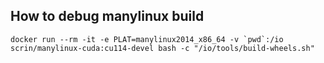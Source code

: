 ## How to debug manylinux build

```docker run --rm -it -e PLAT=manylinux2014_x86_64 -v `pwd`:/io scrin/manylinux-cuda:cu114-devel bash -c "/io/tools/build-wheels.sh"```